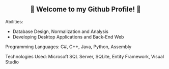<h2 align="center">
  👋 Welcome to my Github Profile! 👋
</h2>

<p align="justify">
  Abilities:
  <ul>
    <li>Database Design, Normalization and Analysis</li>
    <li>Developing Desktop Applications and Back-End Web</li>
  </ul>
  
  Programming Languages: C#, C++, Java, Python, Assembly
  
  Technologies Used: Microsoft SQL Server, SQLite, Entity Framework, Visual Studio
</p>

<!--
<p align="center">
  <a href="https://www.facebook.com/fge.demin">
    <img src="https://img.shields.io/badge/Facebook-informational?style=flat&logo=facebook&logoColor=white&color=1877F2">
  </a>
  <a href="https://www.instagram.com/fgedemin">
    <img src="https://img.shields.io/badge/Instagram-informational?style=flat&logo=instagram&logoColor=white&color=E4405F">
  </a>
</p>

**FDemin/FDemin** is a ✨ _special_ ✨ repository because its `README.md` (this file) appears on your GitHub profile.

Here are some ideas to get you started:

- 🔭 I’m currently working on ...
- 🌱 I’m currently learning ...
- 👯 I’m looking to collaborate on ...
- 🤔 I’m looking for help with ...
- 💬 Ask me about ...
- 📫 How to reach me: ...
- 😄 Pronouns: ...
- ⚡ Fun fact: ...
-->
